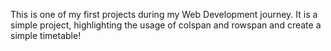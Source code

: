 This is one of my first projects during my Web Development journey. It is a simple project, highlighting the usage of colspan and rowspan and create a simple timetable!
